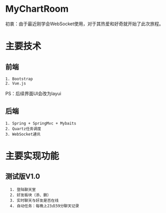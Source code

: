 # MyChartRoom
  初衷：由于最近刚学会WebSocket使用，对于其热爱和好奇就开始了此次旅程。
# 主要技术
 ## 前端
    1. Bootstrap
    2. Vue.js
  
  PS：后续界面UI会改为layui
 ## 后端
    1. Spring + SpringMvc + Mybaits
    2. Quartz任务调度
    3. WebSocket通讯
# 主要实现功能
  ## 测试版V1.0 
      1. 登陆聊天室
      2. 好友板块（添、删）
      3. 实时聊天与好友是否在线
      4. 自动任务：每晚上23点59分聊天记录
